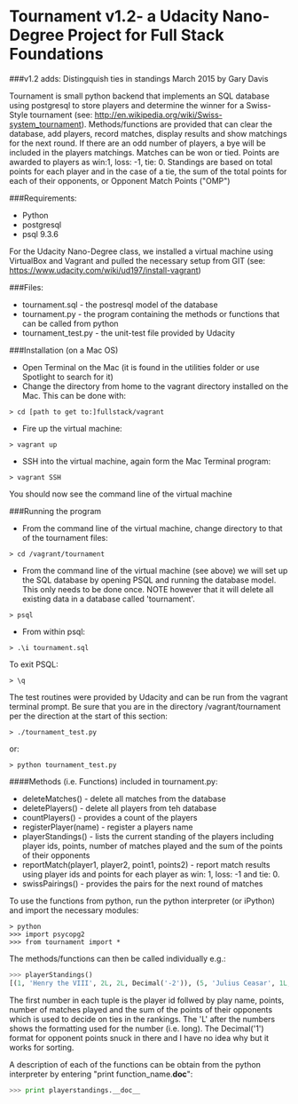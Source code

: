# Tournament v1.2- a Udacity Nano-Degree Project for Full Stack Foundations
###v1.2 adds: Distingquish ties in standings
March 2015 by Gary Davis

Tournament is small python backend that implements an SQL database using postgresql to store players and determine the winner for a Swiss-Style tournament (see: http://en.wikipedia.org/wiki/Swiss-system_tournament).  Methods/functions are provided that can clear the database, add players, record matches, display results and show matchings for the next round.  If there are an odd number of players, a bye will be included in the players matchings.  Matches can be won or tied.  Points are awarded to players as win:1, loss: -1, tie: 0. Standings are based on 
total points for each player and in the case of a tie, the sum of the total points for each of their opponents, or Opponent Match Points ("OMP")

###Requirements:
* Python
* postgresql
* psql 9.3.6

For the Udacity Nano-Degree class, we installed a virtual machine using VirtualBox and Vagrant and pulled the necessary setup from GIT (see: https://www.udacity.com/wiki/ud197/install-vagrant)

###Files:
* tournament.sql - the postresql model of the database
* tournament.py - the program containing the methods or functions that can be called from python
* tournament_test.py - the unit-test file provided by Udacity

###Installation (on a Mac OS)
* Open Terminal on the Mac (it is found in the utilities folder or use Spotlight to search for it)
* Change the directory from home to the vagrant directory installed on the Mac.  This can be done with:
```ShellSession
> cd [path to get to:]fullstack/vagrant  
```
* Fire up the virtual machine: 
```ShellSession 
> vagrant up
```  
* SSH into the virtual machine, again form the Mac Terminal program: 
```ShellSession 
> vagrant SSH  
```
  You should now see the command line of the virtual machine


###Running the program

* From the command line of the virtual machine, change directory to that of the tournament files:
```ShellSession
> cd /vagrant/tournament
```
* From the command line of the virtual machine (see above) we will set up the SQL database by opening PSQL
and running the database model.  This only needs to be done once. NOTE however that it will delete all existing 
data in a database called 'tournament'. 
```ShellSession
> psql  
```
* From within psql:
``` 
> .\i tournament.sql
```
To exit PSQL:
```
> \q
```
The test routines were provided by Udacity and can be run from the vagrant terminal prompt. Be sure
that you are in the directory /vagrant/tournament per the direction at the start of this section:
```ShellSession
> ./tournament_test.py
```
or:
```ShellSession
> python tournament_test.py
```
####Methods (i.e. Functions) included in tournament.py:
* deleteMatches() - delete all matches from the database
* deletePlayers() - delete all players from teh database
* countPlayers() - provides a count of the players
* registerPlayer(name) - register a players name
* playerStandings() - lists the current standing of the players including player ids, points, number 
						of matches played and the sum of the points of their opponents
* reportMatch(player1, player2, point1, points2) - report match results using player ids and points for each
				player as win: 1, loss: -1 and tie: 0. 
* swissPairings() - provides the pairs for the next round of matches

To use the functions from python, run the python interpreter (or iPython) and import the necessary modules:
```ShellSession
> python
>>> import psycopg2
>>> from tournament import *
```
The methods/functions can then be called individually e.g.:
```python
>>> playerStandings()
[(1, 'Henry the VIII', 2L, 2L, Decimal('-2')), (5, 'Julius Ceasar', 1L, 2L, Decimal('-2')), (3, 'Richard the Lion Hearted', 0L, 2L, Decimal('1')), (6, 'Aristotle', 0L, 2L, Decimal('0')), (4, 'Louis the XIV', -1L, 2L, Decimal('0')), (2, 'Catherine the Great', -2L, 2L, Decimal('3'))]

```
The first number in each tuple is the player id follwed by play name, points, number of matches played and the sum of the points of their opponents which is used to decide on ties in the rankings.  The 'L' after the numbers shows the formatting used for the number (i.e. long).  The Decimal('1') format for opponent points snuck in there and I have no idea why but it works for sorting.

A description of each of the functions can be obtain from the python interpreter by entering "print function_name.__doc__":
```python
>>> print playerstandings.__doc__
```



